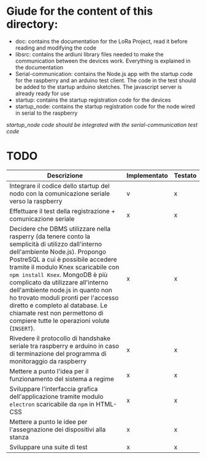 # Giude for the content of this directory:

* doc: contains the documentation for the LoRa Project, read it before reading and modifying the code
* libsrc: contains the ardiuni library files needed to make the communication between the devices work. Everything is explained in the documentation
* Serial-communication: contains the Node.js app with the startup code for the raspberry and an arduino test client. The code in the test should be added to the startup arduino sketches. The javascript server is already ready for use
* startup: contains the startup registration code for the devices
* startup_node: contains the startup registration code for the node wired in serial to the raspberry

_startup_node code should be integrated with the serial-communication test code_

# TODO

| Descrizione | Implementato | Testato |
|-------------|--------------|---------|
| Integrare il codice dello startup del nodo con la comunicazione seriale verso la raspberry | v | x |  
| Effettuare il test della registrazione + comunicazione seriale | x | x |
| Decidere che DBMS utilizzare nella rasperry (da tenere conto la semplicità di utilizzo dall'interno dell'ambiente Node.js). Propongo PostreSQL a cui è possibile accedere tramite il modulo Knex scaricabile con `npm install Knex`. MongoDB è più complicato da utilizzare all'interno dell'ambiente node.js in quanto non ho trovato moduli pronti per l'accesso diretto e completo al database. Le chiamate rest non permettono di compiere tutte le operazioni volute (`INSERT`). | x | x |
| Rivedere il protocollo di handshake seriale tra raspberry e arduino in caso di terminazione del programma di monitoraggio da raspberry | x | x |
| Mettere a punto l'idea per il funzionamento del sistema a regime | x | x |
| Sviluppare l'interfaccia grafica dell'applicazione tramite modulo `electron` scaricabile da `npm` in HTML-CSS | x | x |
| Mettere a punto le idee per l'assegnazione dei dispositivi alla stanza | x | x |
| Sviluppare una suite di test | x | x |
